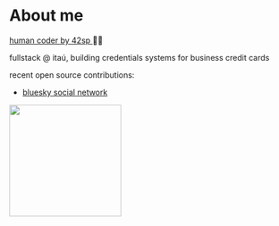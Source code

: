 # About me

<p><a href="https://profile.intra.42.fr/users/etachott" target="_blank"><bold>human coder by 42sp</bold> </a>👨‍🚀</p>
<p>fullstack @ itaú, building credentials systems for business credit cards</p>
<p>recent open source contributions:
<ul>
  <li>
    <a href="https://github.com/bluesky-social/social-app">bluesky social network</a>
  </li>
</ul>
</p>
<img height="200em" src="https://github-readme-stats.vercel.app/api?username=0xEDU&show_icons=true&theme=transparent&include_all_commits=true&count_private=true"/>
